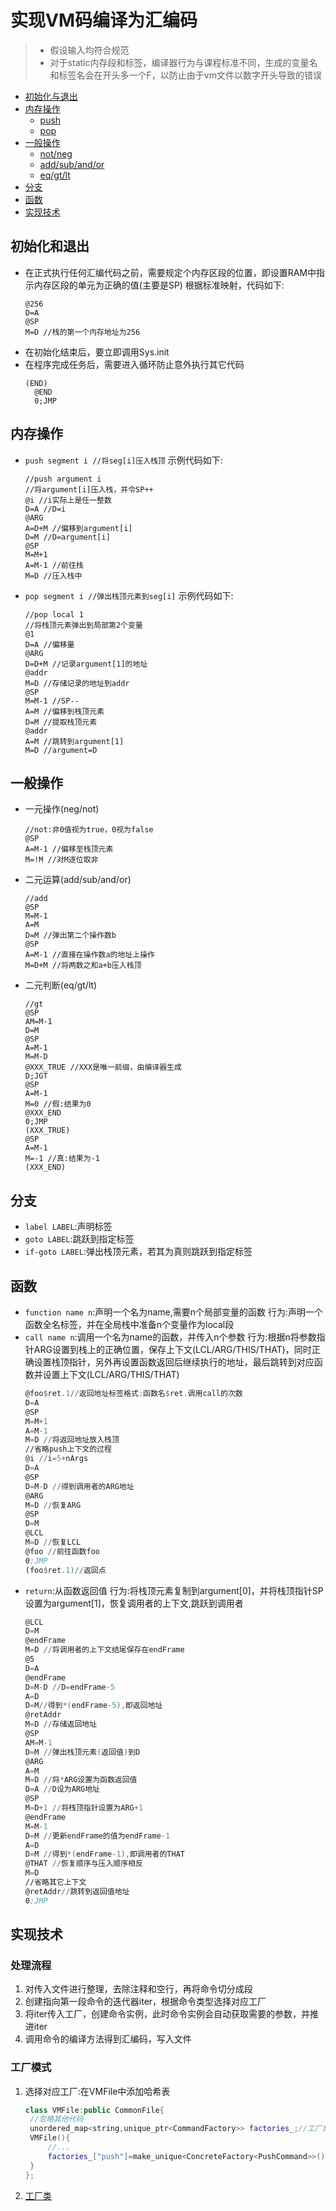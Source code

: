 # 实现VM码编译为汇编码
> - 假设输入均符合规范
> - 对于static内存段和标签，编译器行为与课程标准不同，生成的变量名和标签名会在开头多一个F，以防止由于vm文件以数字开头导致的错误
- [初始化与退出](#preset)
- [内存操作](#memory)
	- [push](#push)
	- [pop](#pop)
- [一般操作](#universal)
	- [not/neg](#sole)
	- [add/sub/and/or](#2op)
	- [eq/gt/lt](#2cp)
- [分支](#branch)
- [函数](#function)
- [实现技术](#trick)
## 初始化和退出<a id="preset"></a>
- 在正式执行任何汇编代码之前，需要规定个内存区段的位置，即设置RAM中指示内存区段的单元为正确的值(主要是SP)
	根据标准映射，代码如下:
	```hack
	@256
	D=A
	@SP
	M=D //栈的第一个内存地址为256
	```
- 在初始化结束后，要立即调用Sys.init
- 在程序完成任务后，需要进入循环防止意外执行其它代码
  ```hack
  (END)
	@END
	0;JMP
  ```
## 内存操作<a id="memory"></a>
- ```push segment i //将seg[i]压入栈顶```<a id="push"></a>
  示例代码如下:
  	```hack
	//push argument i
	//将argument[i]压入栈，并令SP++
	@i //i实际上是任一整数
	D=A //D=i
	@ARG
	A=D+M //偏移到argument[i]
	D=M //D=argument[i]
	@SP
	M=M+1
	A=M-1 //前往栈
	M=D //压入栈中
	```
- ```pop segment i //弹出栈顶元素到seg[i]```<a id="pop"></a>
  	示例代码如下:
	```hack
	//pop local 1
	//将栈顶元素弹出到局部第2个变量
	@1
	D=A //偏移量
	@ARG
	D=D+M //记录argument[1]的地址
	@addr
	M=D //存储记录的地址到addr
	@SP
	M=M-1 //SP--
	A=M //偏移到栈顶元素
	D=M //提取栈顶元素
	@addr
	A=M //跳转到argument[1]
	M=D //argument=D
	```
## 一般操作<a id="universal"></a>
- 一元操作(neg/not)<a id="sole"></a>
	```hack
	//not:非0值视为true，0视为false
	@SP
	A=M-1 //偏移至栈顶元素
	M=!M //对M逐位取非
	```
- 二元运算(add/sub/and/or)<a id="2op"></a>
	```hack
	//add
	@SP
	M=M-1
	A=M
	D=M //弹出第二个操作数b
	@SP
	A=M-1 //直接在操作数a的地址上操作
	M=D+M //将两数之和a+b压入栈顶
	```
- 二元判断(eq/gt/lt)<a id="2cp"></a>
	```hack
	//gt
	@SP
	AM=M-1
	D=M
	@SP
	A=M-1
	M=M-D
	@XXX_TRUE //XXX是唯一前缀，由编译器生成
	D;JGT
	@SP
	A=M-1
	M=0 //假:结果为0
	@XXX_END
	0;JMP
	(XXX_TRUE)
	@SP
	A=M-1
	M=-1 //真:结果为-1
	(XXX_END)
	```
## 分支<a id="branch"></a>
- ```label LABEL```:声明标签
- ```goto LABEL```:跳跃到指定标签
- ```if-goto LABEL```:弹出栈顶元素，若其为真则跳跃到指定标签
## 函数<a id="function"></a>
- ```function name n```:声明一个名为name,需要n个局部变量的函数
	行为:声明一个函数全名标签，并在全局栈中准备n个变量作为local段
- ```call name n```:调用一个名为name的函数，并传入n个参数
	行为:根据n将参数指针ARG设置到栈上的正确位置，保存上下文(LCL/ARG/THIS/THAT)，同时正确设置栈顶指针，另外再设置函数返回后继续执行的地址，最后跳转到对应函数并设置上下文(LCL/ARG/THIS/THAT)
	```asm
	@foo$ret.1//返回地址标签格式:函数名$ret.调用call的次数
	D=A
	@SP
	M=M+1
	A=M-1
	M=D //将返回地址放入栈顶
	//省略push上下文的过程
	@i //i=5+nArgs
	D=A
	@SP
	D=M-D //得到调用者的ARG地址
	@ARG
	M=D //恢复ARG
	@SP
	D=M
	@LCL
	M=D //恢复LCL
	@foo //前往函数foo
	0;JMP
	(foo$ret.1)//返回点
	```
- ```return```:从函数返回值
	行为:将栈顶元素复制到argument[0]，并将栈顶指针SP设置为argument[1]，恢复调用者的上下文,跳跃到调用者
	```asm
	@LCL
	D=M
	@endFrame
	M=D //将调用者的上下文结尾保存在endFrame
	@5
	D=A
	@endFrame
	D=M-D //D=endFrame-5
	A=D 
	D=M//得到*(endFrame-5),即返回地址
	@retAddr
	M=D //存储返回地址
	@SP
	AM=M-1
	D=M //弹出栈顶元素(返回值)到D
	@ARG
	A=M
	M=D //将*ARG设置为函数返回值
	D=A //D设为ARG地址
	@SP
	M=D+1 //将栈顶指针设置为ARG+1
	@endFrame
	M=M-1
	D=M //更新endFrame的值为endFrame-1
	A=D
	D=M //得到*(endFrame-1),即调用者的THAT
	@THAT //恢复顺序与压入顺序相反
	M=D
	//省略其它上下文
	@retAddr//跳转到返回值地址
	0;JMP
	```
## 实现技术<a id="trick"></a>
### 处理流程
1. 对传入文件进行整理，去除注释和空行，再将命令切分成段
2. 创建指向第一段命令的迭代器iter，根据命令类型选择对应工厂
3. 将iter传入工厂，创建命令实例，此时命令实例会自动获取需要的参数，并推进iter
4. 调用命令的编译方法得到汇编码，写入文件
### 工厂模式
1. 选择对应工厂:在VMFile中添加哈希表
   ```cpp
   class VMFile:public CommonFile{
	//忽略其他代码
	unordered_map<string,unique_ptr<CommandFactory>> factories_;//工厂集合
	VMFile(){
		//...
		factories_["push"]=make_unique<ConcreteFactory<PushCommand>>();//注册push命令工厂
	}
   };
   ```
2. [工厂类](/PartII/VMCompiler/include/Command/Factory.hpp)


